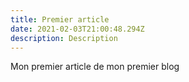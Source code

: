 ```yaml
---
title: Premier article
date: 2021-02-03T21:00:48.294Z
description: Description
---
```

Mon premier article de mon premier blog